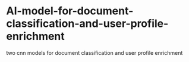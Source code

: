 # AI-model-for-document-classification-and-user-profile-enrichment
two cnn models for document classification and user profile enrichment
